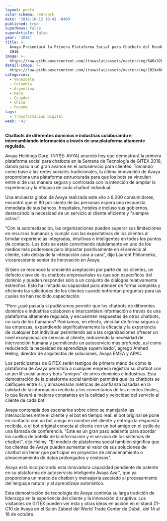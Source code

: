 ```yaml
---
layout: posts
color-schema: red-dark
date: '2018-10-12 10:41 -0400'
published: true
superNews: false
superArticle: false
year: '2018'
title: >-
  Avaya Presentará la Primera Plataforma Social para Chatbots del Mundo en GITEX
  2018
image: >-
  https://raw.githubusercontent.com/itnewslat/assets/master/img/540x320/Avaya-Chatbot-p.jpg
detail-image: >-
  https://raw.githubusercontent.com/itnewslat/assets/master/img/1024x680/Avaya-Chatbot-g.jpg
categories:
  - Venezuela
  - Colombia
  - Argentina
  - Perú
  - Ecuador
  - Chile
  - Panama
tags:
  - Transformación Digital
week: '41'
---
```

**Chatbots de diferentes dominios e industrias colaborando e intercambiando información a través de una plataforma altamente regulada.**

Avaya Holdings Corp. (NYSE: AVYA) anunció hoy que demostrará la primera plataforma social para chatbots en la Semana de Tecnología de GITEX 2018, dando paso a un gran avance en el autoservicio para clientes. Tomando como base a las redes sociales tradicionales, la última innovación de Avaya proporciona una plataforma estructurada para que los bots se vinculen entre sí de una manera segura y controlada con la intención de ampliar la experiencia y la eficacia de cada chatbot individual.

Una encuesta global de Avaya realizada este año a 8,000 consumidores, encontró que el 80 por ciento de las personas espera una respuesta inmediata de sus bancos, hospitales, hoteles e incluso sus gobiernos, destacando la necesidad de un servicio al cliente eficiente y "siempre activo". 

“Con la automatización, las organizaciones pueden superar sus limitaciones en recursos humanos y cumplir con las expectativas de los clientes al brindar experiencias integradas, intuitivas e inteligentes en todos los puntos de contacto. Los bots se están convirtiendo rápidamente en uno de los medios más poderosos para impactar positivamente en el servicio al cliente, solo detrás de la interacción cara a cara”, dijo Laurent Philonenko, vicepresidente senior de Innovación en Avaya.

Si bien se reconoce la creciente aceptación por parte de los clientes, un defecto clave de los chatbots empresariales es que son específicos del dominio y pueden responder solo a un conjunto de diálogos relativamente estrechos. Esto ha limitado su capacidad para atender de forma completa y eficiente las solicitudes de los clientes cuando enfrentan preguntas para las cuales no han recibido capacitación.

“Pero ¿qué pasaría si pudiéramos permitir que los chatbots de diferentes dominios e industrias colaboren e intercambien información a través de una plataforma altamente regulada, y encuentren respuestas de otros chatbots, no solo de los humanos? Podríamos, en efecto, vincular de forma segura a las empresas, expandiendo significativamente la eficacia y la experiencia de cualquier bot individual permitiendo así a las organizaciones ofrecer un nivel excepcional de servicio al cliente, reduciendo la necesidad de intervención humana y permitiendo un autoservicio más profundo, así como reduciendo la necesidad de aprendizaje supervisado”, agregó Ahmed Helmy, director de arquitectos de soluciones, Avaya EMEA y APAC.

Los participantes de GITEX serán testigos de primera mano de cómo la plataforma de Avaya permitiría a cualquier empresa registrar su chatbot con un perfil social único y bots "amigos" de otros dominios e industrias. Esta demostración de la plataforma social también permitirá que los chatbots se califiquen entre sí, y almacenarán métricas de confianza basadas en la calidad de la información recibida y los comentarios de los clientes finales, lo que llevará a mejoras constantes en la calidad y velocidad del servicio al cliente de cada bot.

Avaya contempla dos escenarios sobre cómo se manejarán las interacciones entre el cliente y el bot en tiempo real: el bot original se pone en contacto con un bot amigo en nombre del cliente y entrega la respuesta recibida, o el bot original conecta al cliente con un bot amigo en el estilo de una llamada de conferencia. "Este es un gran paso adelante para abordar los cuellos de botella de la información y el servicio de los sistemas de chatbot", dijo Helmy. "El modelo de plataforma social también significa que los clientes de Avaya pueden aumentar el valor de sus soluciones de chatbot sin tener que participar en proyectos de almacenamiento o almacenamiento de datos prolongados y costosos".

Avaya está incorporando esta innovadora capacidad pendiente de patente en su plataforma de autoservicio inteligente Avaya Ava™, que ya proporciona un marco de chatbot y mensajería asociado al procesamiento del lenguaje natural y al aprendizaje automático.

Esta demostración de tecnología de Avaya continúa su larga tradición de liderazgo en la experiencia del cliente y la innovación disruptiva. Los visitantes de GITEX pueden ver esta y otras ideas en acción en el stand Z1-C10 de Avaya en el Salón Zabeel del World Trade Center de Dubái, del 14 al 18 de octubre.
